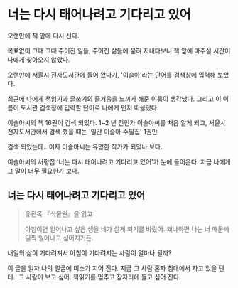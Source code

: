 # 너는 다시 태어나려고 기다리고 있어

오랜만에 책 앞에 다시 선다.

목표없이 그때 그때 주어진 일들, 주어진 삶들에 묻혀 지내다보니 책 앞에 마주설 시간이 나에게 찾아오지 않았다.

오랜만에 서울시 전자도서관에 들어 왔다가, '이슬아'라는 단어를 검색창에 입력해 보았다. 

최근에 나에게 책읽기과 글쓰기의 즐거움을 느끼게 해준 이름이 생각났다. 그리고 이 이름이 도서관 검색창에 입력할 단어로 나에게 먼저 떠올랐다.

이슬아씨의 책 16권이 검색 되었다. 1~2 년 전인가 이슬아씨를 처음 알게 되고, 서울시 전자도서관에서 검색 했을 때는 '일간 이슬아 수필집' 1권만

검색 되었는데.. 이제 이슬아씨는 유명한 작가가 되었나 보다.

이슬아씨의 서평집 '너는 다시 태어나려고 기다리고 있어'가 눈에 들어온다. 지금 나에게 그 말이 너무 필요한가 보다.



## 너는 다시 태어나려고 기다리고 있어

> 유진목 『식물원』을 읽고
>
> 아침이면 일어나고 싶은 생을 네가 살게 되기를 바랐어. 왜냐하면 나는 너 때문에 일찍 일어나고 싶어지거든.

내일의 삶이 기다려져서 아침이 기다려지는 사람이 얼마나 될까? 

이 글을 읽자 나의 얼굴에 미소가 지어 진다. 지금 그 사람 혼자 침대에서 자고 있을 텐데.. 그 사람이 보고 싶어. 책읽기를 멈추고 잠자리에 들고 싶어 진다.

